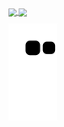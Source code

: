 <a href="https://github.com/kittinan/spotify-github-profile">
  <img height=400 align="center" src="https://spotify-github-profile.kittinanx.com/api/view?uid=31gjiin2u3o5rz53h2szchj7duza&cover_image=true&theme=default&show_offline=false&background_color=121212&interchange=true" />
</a>
<a href="https://github.com/anuraghazra/convoychat">
  <img height=200 align="center" src="https://github-readme-stats.vercel.app/api/top-langs?username=Peter-Ershow&layout=compact&langs_count=8&card_width=320&show_icons=true&theme=radical&count_private=true" />
</a>

![Snake animation](https://github.com/Peter-Ershow/Peter-Ershow/blob/output/github-contribution-grid-snake.svg)
